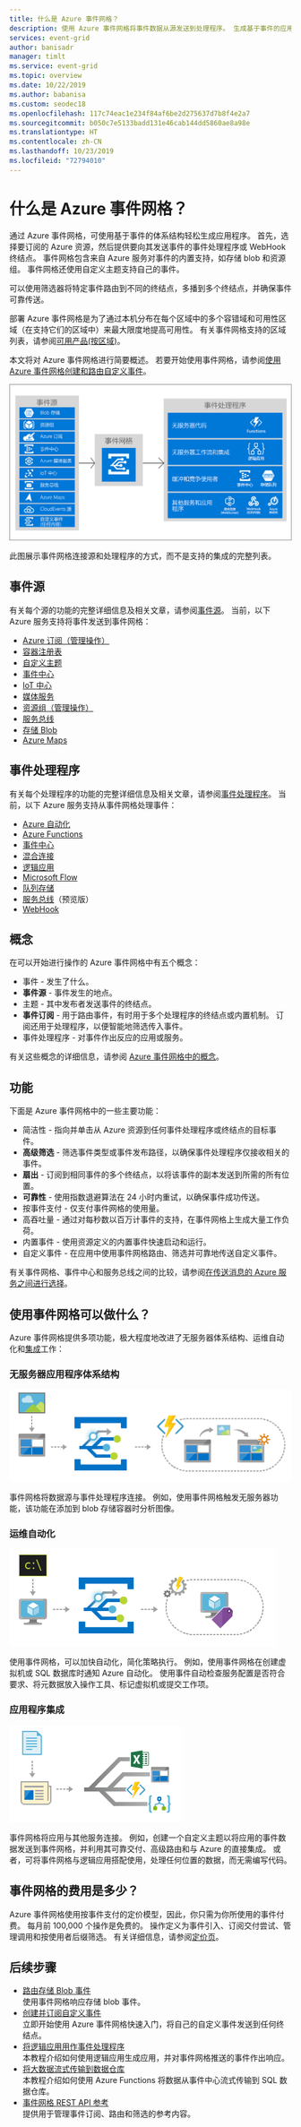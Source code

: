 ```yaml
---
title: 什么是 Azure 事件网格？
description: 使用 Azure 事件网格将事件数据从源发送到处理程序。 生成基于事件的应用程序，并与 Azure 服务集成。
services: event-grid
author: banisadr
manager: timlt
ms.service: event-grid
ms.topic: overview
ms.date: 10/22/2019
ms.author: babanisa
ms.custom: seodec18
ms.openlocfilehash: 117c74eac1e234f84af6be2d275637d7b8f4e2a7
ms.sourcegitcommit: b050c7e5133badd131e46cab144dd5860ae8a98e
ms.translationtype: HT
ms.contentlocale: zh-CN
ms.lasthandoff: 10/23/2019
ms.locfileid: "72794010"
---
```

# <a name="what-is-azure-event-grid"></a>什么是 Azure 事件网格？

通过 Azure 事件网格，可使用基于事件的体系结构轻松生成应用程序。 首先，选择要订阅的 Azure 资源，然后提供要向其发送事件的事件处理程序或 WebHook 终结点。 事件网格包含来自 Azure 服务对事件的内置支持，如存储 blob 和资源组。 事件网格还使用自定义主题支持自己的事件。 

可以使用筛选器将特定事件路由到不同的终结点，多播到多个终结点，并确保事件可靠传送。

部署 Azure 事件网格是为了通过本机分布在每个区域中的多个容错域和可用性区域（在支持它们的区域中）来最大限度地提高可用性。 有关事件网格支持的区域列表，请参阅[可用产品(按区域)](https://azure.microsoft.com/global-infrastructure/services/?products=event-grid&regions=all)。

本文将对 Azure 事件网格进行简要概述。 若要开始使用事件网格，请参阅[使用 Azure 事件网格创建和路由自定义事件](custom-event-quickstart.md)。 

![源和处理程序的事件网格模型](./media/overview/functional-model.png)

此图展示事件网格连接源和处理程序的方式，而不是支持的集成的完整列表。

## <a name="event-sources"></a>事件源

有关每个源的功能的完整详细信息及相关文章，请参阅[事件源](event-sources.md)。 当前，以下 Azure 服务支持将事件发送到事件网格：

* [Azure 订阅（管理操作）](event-sources.md#azure-subscriptions)
* [容器注册表](event-sources.md#container-registry)
* [自定义主题](event-sources.md#custom-topics)
* [事件中心](event-sources.md#event-hubs)
* [IoT 中心](event-sources.md#iot-hub)
* [媒体服务](event-sources.md#media-services)
* [资源组（管理操作）](event-sources.md#resource-groups)
* [服务总线](event-sources.md#service-bus)
* [存储 Blob](event-sources.md#storage)
* [Azure Maps](event-sources.md#maps)

## <a name="event-handlers"></a>事件处理程序

有关每个处理程序的功能的完整详细信息及相关文章，请参阅[事件处理程序](event-handlers.md)。 当前，以下 Azure 服务支持从事件网格处理事件： 

* [Azure 自动化](event-handlers.md#azure-automation)
* [Azure Functions](event-handlers.md#azure-functions)
* [事件中心](event-handlers.md#event-hubs)
* [混合连接](event-handlers.md#hybrid-connections)
* [逻辑应用](event-handlers.md#logic-apps)
* [Microsoft Flow](https://preview.flow.microsoft.com/connectors/shared_azureeventgrid/azure-event-grid/)
* [队列存储](event-handlers.md#queue-storage)
* [服务总线](event-handlers.md#service-bus-queue-preview)（预览版）
* [WebHook](event-handlers.md#webhooks)

## <a name="concepts"></a>概念

在可以开始进行操作的 Azure 事件网格中有五个概念：

*  事件 - 发生了什么。
* **事件源** - 事件发生的地点。
*  主题 - 其中发布者发送事件的终结点。
* **事件订阅** - 用于路由事件，有时用于多个处理程序的终结点或内置机制。 订阅还用于处理程序，以便智能地筛选传入事件。
*  事件处理程序 - 对事件作出反应的应用或服务。

有关这些概念的详细信息，请参阅 [Azure 事件网格中的概念](concepts.md)。

## <a name="capabilities"></a>功能

下面是 Azure 事件网格中的一些主要功能：

*  简洁性 - 指向并单击从 Azure 资源到任何事件处理程序或终结点的目标事件。
* **高级筛选** - 筛选事件类型或事件发布路径，以确保事件处理程序仅接收相关的事件。
* **扇出** - 订阅到相同事件的多个终结点，以将该事件的副本发送到所需的所有位置。
* **可靠性** - 使用指数退避算法在 24 小时内重试，以确保事件成功传送。
*  按事件支付 - 仅支付事件网格的使用量。
*  高吞吐量 - 通过对每秒数以百万计事件的支持，在事件网格上生成大量工作负荷。
*  内置事件 - 使用资源定义的内置事件快速启动和运行。
*  自定义事件 - 在应用中使用事件网格路由、筛选并可靠地传送自定义事件。

有关事件网格、事件中心和服务总线之间的比较，请参阅[在传送消息的 Azure 服务之间进行选择](compare-messaging-services.md)。

## <a name="what-can-i-do-with-event-grid"></a>使用事件网格可以做什么？

Azure 事件网格提供多项功能，极大程度地改进了无服务器体系结构、运维自动化和[集成](https://azure.com/integration)工作： 

### <a name="serverless-application-architectures"></a>无服务器应用程序体系结构

![无服务器应用程序体系结构](./media/overview/serverless_web_app.png)

事件网格将数据源与事件处理程序连接。 例如，使用事件网格触发无服务器功能，该功能在添加到 blob 存储容器时分析图像。 

### <a name="ops-automation"></a>运维自动化

![运维自动化](./media/overview/Ops_automation.png)

使用事件网格，可以加快自动化，简化策略执行。 例如，使用事件网格在创建虚拟机或 SQL 数据库时通知 Azure 自动化。 使用事件自动检查服务配置是否符合要求、将元数据放入操作工具、标记虚拟机或提交工作项。

### <a name="application-integration"></a>应用程序集成

![将应用程序与 Azure 集成](./media/overview/app_integration.png)

事件网格将应用与其他服务连接。 例如，创建一个自定义主题以将应用的事件数据发送到事件网格，并利用其可靠交付、高级路由和与 Azure 的直接集成。 或者，可将事件网格与逻辑应用搭配使用，处理任何位置的数据，而无需编写代码。 

## <a name="how-much-does-event-grid-cost"></a>事件网格的费用是多少？

Azure 事件网格使用按事件支付的定价模型，因此，你只需为你所使用的事件付费。 每月前 100,000 个操作是免费的。 操作定义为事件引入、订阅交付尝试、管理调用和按使用者后缀筛选。 有关详细信息，请参阅[定价页](https://azure.microsoft.com/pricing/details/event-grid/)。

## <a name="next-steps"></a>后续步骤

* [路由存储 Blob 事件](../storage/blobs/storage-blob-event-quickstart.md?toc=%2fazure%2fevent-grid%2ftoc.json)  
  使用事件网格响应存储 blob 事件。
* [创建并订阅自定义事件](custom-event-quickstart.md)  
  立即开始使用 Azure 事件网格快速入门，将自己的自定义事件发送到任何终结点。
* [将逻辑应用用作事件处理程序](monitor-virtual-machine-changes-event-grid-logic-app.md)  
  本教程介绍如何使用逻辑应用生成应用，并对事件网格推送的事件作出响应。
* [将大数据流式传输到数据仓库](event-grid-event-hubs-integration.md)  
  本教程介绍如何使用 Azure Functions 将数据从事件中心流式传输到 SQL 数据仓库。
* [事件网格 REST API 参考](/rest/api/eventgrid)  
  提供用于管理事件订阅、路由和筛选的参考内容。
